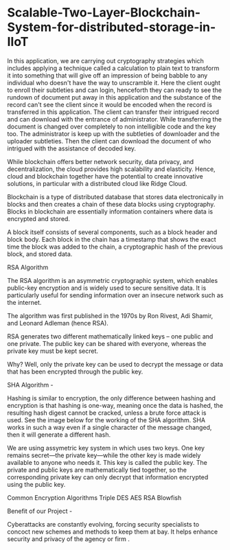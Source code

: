 # Scalable-Two-Layer-Blockchain-System-for-distributed-storage-in-IIoT
In this application, we are carrying out cryptography strategies which includes applying a technique called a calculation to plain text to transform it into something that will give off an impression of being babble to any individual who doesn't have the way to unscramble it. Here the client ought to enroll their subtleties and can login, henceforth they can ready to see the rundown of document put away in this application and the substance of the record can't see the client since it would be encoded when the record is transferred in this application. The client can transfer their intrigued record and can download with the entrance of administrator. While transferring the document is changed over completely to non intelligible code and the key too. The administrator is keep up with the subtleties of downloader and the uploader subtleties. Then the client can download the document of who intrigued with the assistance of decoded key.

While blockchain offers better network security, data privacy, and decentralization, the cloud provides high scalability and elasticity. Hence, cloud and blockchain together have the potential to create innovative solutions, in particular with a distributed cloud like Ridge Cloud.

Blockchain is a type of distributed database that stores data electronically in blocks and then creates a chain of these data blocks using cryptography. Blocks in blockchain are essentially information containers where data is encrypted and stored.

A block itself consists of several components, such as a block header and block body. Each block in the chain has a timestamp that shows the exact time the block was added to the chain, a cryptographic hash of the previous block, and stored data.

RSA Algorithm 

The RSA algorithm is an asymmetric cryptographic system, which enables public-key encryption and is widely used to secure sensitive data. It is particularly useful for sending information over an insecure network such as the internet.

The algorithm was first published in the 1970s by Ron Rivest, Adi Shamir, and Leonard Adleman (hence RSA). 

RSA generates two different mathematically linked keys – one public and one private. The public key can be shared with everyone, whereas the private key must be kept secret. 

Why? Well, only the private key can be used to decrypt the message or data that has been encrypted through the public key.


SHA Algorithm -

Hashing is similar to encryption, the only difference between hashing and encryption is that hashing is one-way, meaning once the data is hashed, the resulting hash digest cannot be cracked, unless a brute force attack is used. See the image below for the working of the SHA algorithm. SHA works in such a way even if a single character of the message changed, then it will generate a different hash.



We are using assymetric key system in which  uses two keys. One key remains secret—the private key—while the other key is made widely available to anyone who needs it. This key is called the public key. The private and public keys are mathematically tied together, so the corresponding private key can only decrypt that information encrypted using the public key.


Common Encryption Algorithms
Triple DES
AES
RSA 
Blowfish 



Benefit of our Project -

Cyberattacks are constantly evolving, forcing security specialists to concoct new schemes and methods to keep them at bay. It helps enhance security and privacy of the agency or firm .
